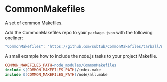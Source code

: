 # CommonMakefiles

A set of common Makefiles.

Add the CommonMakefiles repo to your `package.json` with the following oneliner:

```js
"CommonMakefiles": "https://github.com/subtub/CommonMakefiles/tarball/master"
```

A small example how to include the node.js tasks to your project Makefile.

```Makefile
COMMON_MAKEFILES_PATH=node_modules/CommonMakefiles
include $(COMMON_MAKEFILES_PATH)/index.make
include $(COMMON_MAKEFILES_PATH)/node/all.make
````
